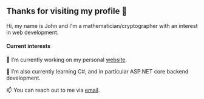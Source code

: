 ## Thanks for visiting my profile 👋

Hi, my name is John and I'm a mathematician/cryptographer with an interest in web development.

#### Current interests

🔭 I’m currently working on my personal [website](https://jwmdykes.ca/). 

🌱 I’m also currently learning C#, and in particular ASP.NET core backend development. 

📫 You can reach out to me via [email](mailto:98johndykes@gmail.com).
